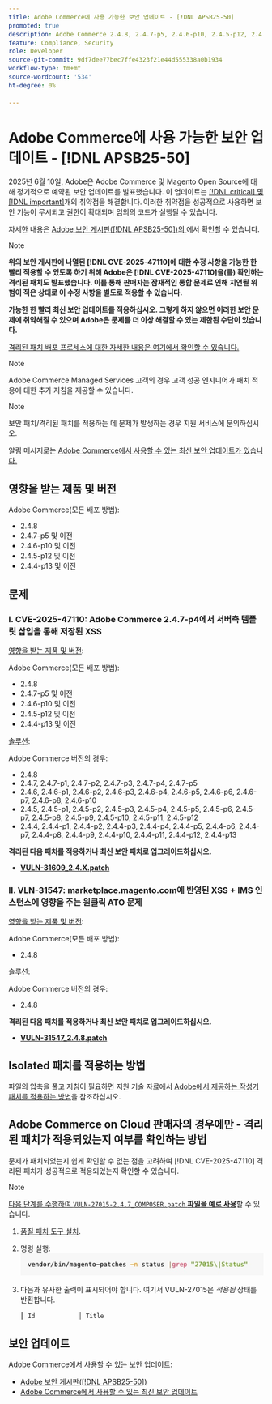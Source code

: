 ```yaml
---
title: Adobe Commerce에 사용 가능한 보안 업데이트 - [!DNL APSB25-50]
promoted: true
description: Adobe Commerce 2.4.8, 2.4.7-p5, 2.4.6-p10, 2.4.5-p12, 2.4.4-p13 및 이전 버전에 대해  [!DNL critical and important vulnerabilities] 수정할 격리된 패치를 적용합니다.
feature: Compliance, Security
role: Developer
source-git-commit: 9df7dee77bec7ffe4323f21e44d555338a0b1934
workflow-type: tm+mt
source-wordcount: '534'
ht-degree: 0%

---
```


# Adobe Commerce에 사용 가능한 보안 업데이트 - [!DNL APSB25-50]

2025년 6월 10일, Adobe은 Adobe Commerce 및 Magento Open Source에 대해 정기적으로 예약된 보안 업데이트를 발표했습니다. 이 업데이트는 [[!DNL critical] 및 [!DNL important]](https://helpx.adobe.com/security/severity-ratings.html)개의 취약점을 해결합니다. 이러한 취약점을 성공적으로 사용하면 보안 기능이 무시되고 권한이 확대되며 임의의 코드가 실행될 수 있습니다.

자세한 내용은 [Adobe 보안 게시판([!DNL APSB25-50])의 ](https://helpx.adobe.com/security/products/magento/apsb25-50.html)에서 확인할 수 있습니다.

>[!NOTE]
>
>**위의 보안 게시판에 나열된 [!DNL CVE-2025-47110]에 대한 수정 사항을 가능한 한 빨리 적용할 수 있도록 하기 위해 Adobe은 [!DNL CVE-2025-47110]을(를) 확인하는 격리된 패치도 발표했습니다. 이를 통해 판매자는 잠재적인 통합 문제로 인해 지연될 위험이 적은 상태로 이 수정 사항을 별도로 적용할 수 있습니다.**

**가능한 한 빨리 최신 보안 업데이트를 적용하십시오. 그렇게 하지 않으면 이러한 보안 문제에 취약해질 수 있으며 Adobe은 문제를 더 이상 해결할 수 있는 제한된 수단이 있습니다.**

[격리된 패치 배포 프로세스에 대한 자세한 내용은 여기에서 확인할 수 있습니다.](https://business.adobe.com/blog/introducing-enhanced-security-patch-deployment-and-communications-in-adobe-commerce)

>[!NOTE]
>
>Adobe Commerce Managed Services 고객의 경우 고객 성공 엔지니어가 패치 적용에 대한 추가 지침을 제공할 수 있습니다.

>[!NOTE]
>
>보안 패치/격리된 패치를 적용하는 데 문제가 발생하는 경우 지원 서비스에 문의하십시오.

알림 메시지로는 [Adobe Commerce에서 사용할 수 있는 최신 보안 업데이트가 있습니다.](https://helpx.adobe.com/security/products/magento.html)

## 영향을 받는 제품 및 버전

Adobe Commerce(모든 배포 방법):

* 2.4.8
* 2.4.7-p5 및 이전
* 2.4.6-p10 및 이전
* 2.4.5-p12 및 이전
* 2.4.4-p13 및 이전

## 문제

### I. CVE-2025-47110: Adobe Commerce 2.4.7-p4에서 서버측 템플릿 삽입을 통해 저장된 XSS

<u>영향을 받는 제품 및 버전</u>:

Adobe Commerce(모든 배포 방법):

* 2.4.8
* 2.4.7-p5 및 이전
* 2.4.6-p10 및 이전
* 2.4.5-p12 및 이전
* 2.4.4-p13 및 이전

<u>솔루션</u>:

Adobe Commerce 버전의 경우:

* 2.4.8
* 2.4.7, 2.4.7-p1, 2.4.7-p2, 2.4.7-p3, 2.4.7-p4, 2.4.7-p5
* 2.4.6, 2.4.6-p1, 2.4.6-p2, 2.4.6-p3, 2.4.6-p4, 2.4.6-p5, 2.4.6-p6, 2.4.6-p7, 2.4.6-p8, 2.4.6-p10
* 2.4.5, 2.4.5-p1, 2.4.5-p2, 2.4.5-p3, 2.4.5-p4, 2.4.5-p5, 2.4.5-p6, 2.4.5-p7, 2.4.5-p8, 2.4.5-p9, 2.4.5-p10, 2.4.5-p11, 2.4.5-p12
* 2.4.4, 2.4.4-p1, 2.4.4-p2, 2.4.4-p3, 2.4.4-p4, 2.4.4-p5, 2.4.4-p6, 2.4.4-p7, 2.4.4-p8, 2.4.4-p9, 2.4.4-p10, 2.4.4-p11, 2.4.4-p12, 2.4.4-p13

**격리된 다음 패치를 적용하거나 최신 보안 패치로 업그레이드하십시오.**

* **[VULN-31609_2.4.X.patch](assets/VULN-31609_2.4.X_patch.zip)**

### II. VLN-31547: marketplace.magento.com에 반영된 XSS + IMS 인스턴스에 영향을 주는 원클릭 ATO 문제

<u>영향을 받는 제품 및 버전</u>:

Adobe Commerce(모든 배포 방법):

* 2.4.8

<u>솔루션</u>:

Adobe Commerce 버전의 경우:

* 2.4.8

**격리된 다음 패치를 적용하거나 최신 보안 패치로 업그레이드하십시오.**

* **[VULN-31547_2.4.8.patch](assets/VULN-31547_2.4.8_patch.zip)**

## Isolated 패치를 적용하는 방법

파일의 압축을 풀고 지침이 필요하면 지원 기술 자료에서 [Adobe에서 제공하는 작성기 패치를 적용하는 방법](https://experienceleague.adobe.com/docs/commerce-knowledge-base/kb/how-to/how-to-apply-a-composer-patch-provided-by-magento.html)을 참조하십시오.

## Adobe Commerce on Cloud 판매자의 경우에만 - 격리된 패치가 적용되었는지 여부를 확인하는 방법

문제가 패치되었는지 쉽게 확인할 수 없는 점을 고려하여 [!DNL CVE-2025-47110] 격리된 패치가 성공적으로 적용되었는지 확인할 수 있습니다.

>[!NOTE]
>
><u>다음 단계를 수행하여 `VULN-27015-2.4.7_COMPOSER.patch` **파일을 예로 사용**</u>&#x200B;할 수 있습니다.

1. [품질 패치 도구 설치](https://experienceleague.adobe.com/docs/commerce-operations/tools/quality-patches-tool/usage.html).
1. 명령 실행: <br>
   ![cve-2024-34102-tell-if-patch-applied-code](assets/cve-2024-34102-tell-if-patch-applied-code.png)
1. 다음과 유사한 출력이 표시되어야 합니다. 여기서 VULN-27015은 *적용됨* 상태를 반환합니다.

   ```bash
   ║ Id            │ Title                                                        │ Category        │ Origin                 │ Status      │ Details                                          ║ ║ N/A           │ ../m2-hotfixes/VULN-27015-2.4.7_COMPOSER_patch.patch      │ Other           │ Local                  │ Applied     │ Patch type: Custom                                
   ```

<!-- For Step 2:
     ```bash
    vendor/bin/magento-patches -n status |grep "27015\|Status"
     ```
-->

## 보안 업데이트

Adobe Commerce에서 사용할 수 있는 보안 업데이트:

* [Adobe 보안 게시판([!DNL APSB25-50])](https://helpx.adobe.com/security/products/magento/apsb25-50.html)
* [Adobe Commerce에서 사용할 수 있는 최신 보안 업데이트](https://helpx.adobe.com/security/products/magento.html)
